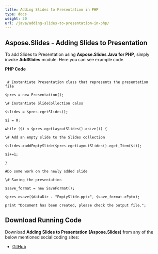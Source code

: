```yaml
---
title: Adding Slides to Presentation in PHP
type: docs
weight: 20
url: /java/adding-slides-to-presentation-in-php/
---
```


## **Aspose.Slides - Adding Slides to Presentation**
To add Slides to Presentation using **Aspose.Slides Java for PHP**, simply invoke **AddSlides** module. Here you can see example code.

**PHP Code**

```

 # Instantiate Presentation class that represents the presentation file

$pres = new Presentation();

\# Instantiate SlideCollection calss

$slides = $pres->getSlides();

$i = 0;

while ($i < $pres->getLayoutSlides()->size()) {

\# Add an empty slide to the Slides collection

$slides->addEmptySlide($pres->getLayoutSlides()->get_Item($i));

$i+=1;

}

#Do some work on the newly added slide

\# Saving the presentation

$save_format = new SaveFormat();

$pres->save($dataDir . "EmptySlide.pptx", $save_format->Pptx);

print "Document has been created, please check the output file.";

```
## **Download Running Code**
Download **Adding Slides to Presentation (Aspose.Slides)** from any of the below mentioned social coding sites:

- [GitHub](https://github.com/aspose-slides/Aspose.Slides-for-Java/blob/master/Plugins/Aspose_Slides_Java_for_PHP/src/aspose/slides/WorkingWithSlidesInPresentation/AddSlides.php)
